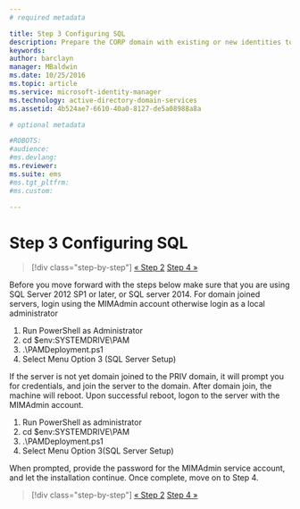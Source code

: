 ```yaml
---
# required metadata

title: Step 3 Configuring SQL
description: Prepare the CORP domain with existing or new identities to be managed by Privileged Identity Manager using scripts
keywords:
author: barclayn
manager: MBaldwin
ms.date: 10/25/2016
ms.topic: article
ms.service: microsoft-identity-manager
ms.technology: active-directory-domain-services
ms.assetid: 4b524ae7-6610-40a0-8127-de5a08988a8a

# optional metadata

#ROBOTS:
#audience:
#ms.devlang:
ms.reviewer:
ms.suite: ems
#ms.tgt_pltfrm:
#ms.custom:

---
```

# Step 3 Configuring SQL

>[!div class="step-by-step"]
[« Step 2](sp1-step2-configuring-corp-domain.md)
[Step 4 »](sp1-step4-configuring-sharepoint.md)

Before you move forward with the steps below make sure that you are using SQL Server 2012 SP1 or later, or SQL server 2014. For domain joined servers, login using the MIMAdmin account otherwise login as a local administrator
1. Run PowerShell as Administrator
2. cd $env:SYSTEMDRIVE\PAM
3. .\PAMDeployment.ps1
4. Select Menu Option 3 (SQL Server Setup)

  If the server is not yet domain joined to the PRIV domain, it will prompt you for credentials, and join the server to the domain.
  After domain join, the machine will reboot. Upon successful reboot, logon to the server with the MIMAdmin account.

1. Run PowerShell as administrator
2. cd $env:SYSTEMDRIVE\PAM
3. .\PAMDeployment.ps1
4. Select Menu Option 3(SQL Server Setup)

When prompted, provide the password for the MIMAdmin service account, and let the installation continue. Once complete, move on to Step 4.

>[!div class="step-by-step"]
[« Step 2](sp1-step2-configuring-corp-domain.md)
[Step 4 »](sp1-step4-configuring-sharepoint.md)
